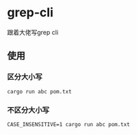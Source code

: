 # grep-cli
跟着大佬写grep cli

## 使用
### 区分大小写
```shell
cargo run abc pom.txt
```
### 不区分大小写
```shell
CASE_INSENSITIVE=1 cargo run abc pom.txt
```
